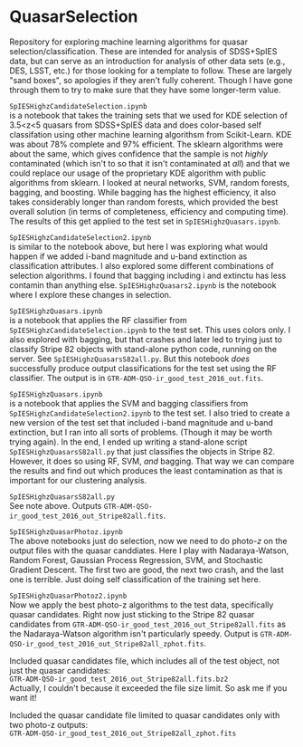 # QuasarSelection

Repository for exploring machine learning algorithms for quasar
selection/classification.  These are intended for analysis of
SDSS+SpIES data, but can serve as an introduction for analysis of
other data sets (e.g., DES, LSST, etc.) for those looking for a
template to follow.  These are largely "sand boxes", so apologies if
they aren't fully coherent.  Though I have gone through them to try to
make sure that they have some longer-term value.

`SpIESHighzCandidateSelection.ipynb`<br> 
is a notebook that takes the training sets that we used for KDE
selection of 3.5<z<5 quasars from SDSS+SpIES data and does color-based
self classifation using other machine learning algorithsm from
Scikit-Learn.  KDE was about 78% complete and 97% efficient.  The
sklearn algorithms were about the same, which gives confidence that
the sample is not *highly* contaminated (which isn't to so that it
isn't contaminated at *all*) and that we could replace our usage of
the proprietary KDE algorithm with public algorithms from sklearn.  I
looked at neural networks, SVM, random forests, bagging, and boosting.
While bagging has the highest efficiency, it also takes considerably
longer than random forests, which provided the best overall solution
(in terms of completeness, efficiency and computing time).  The
results of this get applied to the test set in
`SpIESHighzQuasars.ipynb`.

`SpIESHighzCandidateSelection2.ipynb`<br> 
is similar to the notebook above, but here I was exploring what would
happen if we added i-band magnitude and u-band extinction as
classification attributes.  I also explored some different
combinations of selection algorithms.  I found that bagging including
i and extinctu has less contamin than anything else.
`SpIESHighzQuasars2.ipynb` is the notebook where I explore these
changes in selection.

`SpIESHighzQuasars.ipynb`<br>
is a notebook that applies the RF classifier from
`SpIESHighzCandidateSelection.ipynb` to the test set.  This uses
colors only.  I also explored with bagging, but that crashes and later
led to trying just to classify Stripe 82 objects with stand-alone
python code, running on the server.  See `SpIESHighzQuasarsS82all.py`.
But this notebook *does* successfully produce output classifications
for the test set using the RF classifier.  The output is in
`GTR-ADM-QSO-ir_good_test_2016_out.fits`.

`SpIESHighzQuasars.ipynb`<br>
is a notebook that applies the SVM and bagging classifiers from
`SpIESHighzCandidateSelection2.ipynb` to the test set.  I also tried
to create a new version of the test set that included i-band magnitude
and u-band extinction, but I ran into all sorts of problems.  (Though
it may be worth trying again).  In the end, I ended up writing a
stand-alone script `SpIESHighzQuasarsS82all.py` that just classifies
the objects in Stripe 82.  However, it does so using RF, SVM, *and*
bagging.  That way we can compare the results and find out which
produces the least contamination as that is important for our
clustering analysis.

`SpIESHighzQuasarsS82all.py`<br>
See note above.  Outputs `GTR-ADM-QSO-ir_good_test_2016_out_Stripe82all.fits`.

`SpIESHighzQuasarPhotoz.ipynb`<br>
The above notebooks just do selection, now we need to do photo-$z$ on
the output files with the quasar canddiates.  Here I play with
Nadaraya-Watson, Random Forest, Gaussian Process Regression, SVM, and
Stochastic Gradient Descent.  The first two are good, the next two
crash, and the last one is terrible.  Just doing self classification
of the training set here.

`SpIESHighzQuasarPhotoz2.ipynb`<br>
Now we apply the best photo-z algorithms to the test data,
specifically quasar candidates.  Right now just sticking to the Stripe
82 quasar candidates from
`GTR-ADM-QSO-ir_good_test_2016_out_Stripe82all.fits` as the
Nadaraya-Watson algorithm isn't particularly speedy.  Output is 
`GTR-ADM-QSO-ir_good_test_2016_out_Stripe82all_zphot.fits`.

Included quasar candidates file, which includes all of the test
object, not just the quasar candidates:<br>
`GTR-ADM-QSO-ir_good_test_2016_out_Stripe82all.fits.bz2`<br>
Actually, I couldn't because it exceeded the file size limit.  So ask me if you want it!

Included the quasar candidate file limited to quasar candidates only
with two photo-z outputs:<br>
`GTR-ADM-QSO-ir_good_test_2016_out_Stripe82all_zphot.fits`